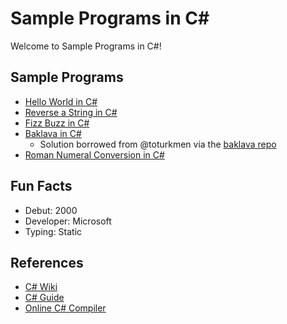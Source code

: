 # Sample Programs in C#

Welcome to Sample Programs in C#!

## Sample Programs

- [Hello World in C#][2]
- [Reverse a String in C#][3]
- [Fizz Buzz in C#][4]
- [Baklava in C#][8]
  - Solution borrowed from @toturkmen via the [baklava repo][1]
- [Roman Numeral Conversion in C#][9]

## Fun Facts

- Debut: 2000
- Developer: Microsoft
- Typing: Static

## References

- [C# Wiki][5]
- [C# Guide][6]
- [Online C# Compiler][7]

[1]: https://github.com/toturkmen/baklava
[2]: https://therenegadecoder.com/code/hello-world-in-c-sharp/
[3]: https://github.com/jrg94/sample-programs/issues/80
[4]: https://github.com/TheRenegadeCoder/sample-programs/issues/351
[5]: https://en.wikipedia.org/wiki/C_Sharp_(programming_language)
[6]: https://docs.microsoft.com/en-us/dotnet/csharp/
[7]: https://www.jdoodle.com/compile-c-sharp-online
[8]: https://github.com/TheRenegadeCoder/sample-programs/issues/423
[9]: https://github.com/TheRenegadeCoder/sample-programs/issues/593
